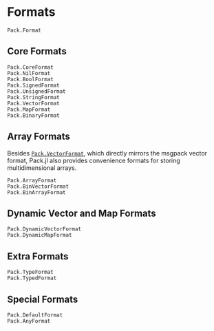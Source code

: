 
# Formats

```@docs
Pack.Format
```

## Core Formats

```@docs
Pack.CoreFormat
Pack.NilFormat
Pack.BoolFormat
Pack.SignedFormat
Pack.UnsignedFormat
Pack.StringFormat
Pack.VectorFormat
Pack.MapFormat
Pack.BinaryFormat
```

## Array Formats

Besides [`Pack.VectorFormat`](@ref), which directly mirrors the msgpack vector format, Pack.jl also provides convenience formats for storing multidimensional arrays.
```@docs
Pack.ArrayFormat
Pack.BinVectorFormat
Pack.BinArrayFormat
```

## Dynamic Vector and Map Formats

```@docs
Pack.DynamicVectorFormat
Pack.DynamicMapFormat
```

## Extra Formats

```@docs
Pack.TypeFormat
Pack.TypedFormat
```

## Special Formats

```@docs
Pack.DefaultFormat
Pack.AnyFormat
```


